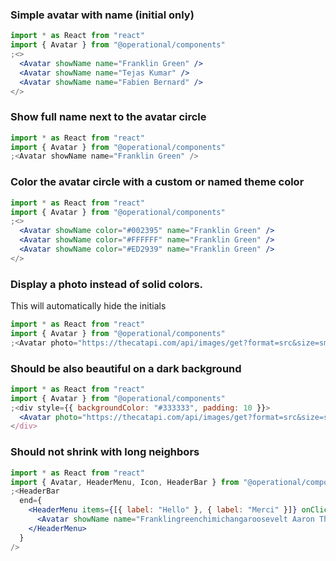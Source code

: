 ### Simple avatar with name (initial only)

```jsx
import * as React from "react"
import { Avatar } from "@operational/components"
;<>
  <Avatar showName name="Franklin Green" />
  <Avatar showName name="Tejas Kumar" />
  <Avatar showName name="Fabien Bernard" />
</>
```

### Show full name next to the avatar circle

```jsx
import * as React from "react"
import { Avatar } from "@operational/components"
;<Avatar showName name="Franklin Green" />
```

### Color the avatar circle with a custom or named theme color

```jsx
import * as React from "react"
import { Avatar } from "@operational/components"
;<>
  <Avatar showName color="#002395" name="Franklin Green" />
  <Avatar showName color="#FFFFFF" name="Franklin Green" />
  <Avatar showName color="#ED2939" name="Franklin Green" />
</>
```

### Display a photo instead of solid colors.

This will automatically hide the initials

```jsx
import * as React from "react"
import { Avatar } from "@operational/components"
;<Avatar photo="https://thecatapi.com/api/images/get?format=src&size=small" name="Franklin Green" />
```

### Should be also beautiful on a dark background

```jsx
import * as React from "react"
import { Avatar } from "@operational/components"
;<div style={{ backgroundColor: "#333333", padding: 10 }}>
  <Avatar photo="https://thecatapi.com/api/images/get?format=src&size=small" name="Franklin Green" />
</div>
```

### Should not shrink with long neighbors

```jsx
import * as React from "react"
import { Avatar, HeaderMenu, Icon, HeaderBar } from "@operational/components"
;<HeaderBar
  end={
    <HeaderMenu items={[{ label: "Hello" }, { label: "Merci" }]} onClick={() => alert("sup")} withCaret>
      <Avatar showName name="Franklingreenchimichangaroosevelt Aaron Theodore Knettle" />
    </HeaderMenu>
  }
/>
```
